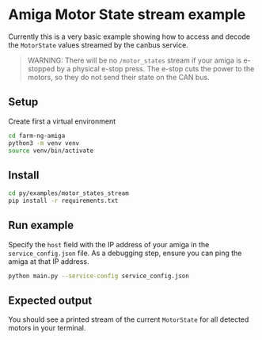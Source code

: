 # Amiga Motor State stream example

Currently this is a very basic example showing how to access and decode the `MotorState` values streamed by the canbus service.

> WARNING: There will be no `/motor_states` stream if your amiga is e-stopped by a physical e-stop press.
> The e-stop cuts the power to the motors, so they do not send their state on the CAN bus.

## Setup

Create first a virtual environment

```bash
cd farm-ng-amiga
python3 -m venv venv
source venv/bin/activate
```

## Install

```bash
cd py/examples/motor_states_stream
pip install -r requirements.txt
```

## Run example

Specify the `host` field with the IP address of your amiga
in the `service_config.json` file.
As a debugging step, ensure you can ping the amiga at that IP address.

```bash
python main.py --service-config service_config.json
```

## Expected output

You should see a printed stream of the current `MotorState` for all detected motors in your terminal.
